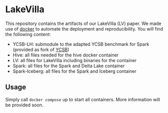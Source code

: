 # LakeVilla

This repository contains the artifacts of our LakeVilla (LV) paper.
We made use of [docker](https://docs.docker.com/engine/install/) to automate the deployment and reproducibility.
You will find the following content:
- YCSB-LH: submodule to the adapted YCSB benchmark for Spark (provided as fork of [YCSB](https://github.com/brianfrankcooper/YCSB))
- Hive: all files needed for the hive docker container
- LV: all files for LakeVilla including binaries for the container
- Spark: all files for the Spark and Delta Lake container
- Spark-Iceberg: all files for the Spark and Iceberg container

## Usage
Simply call `docker compose` up to start all containers. More information will be provided soon.
